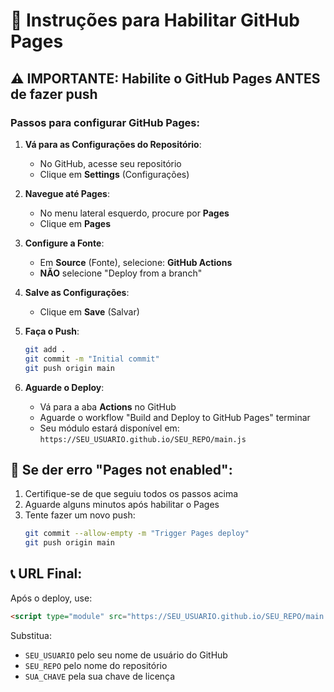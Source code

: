 # 🚀 Instruções para Habilitar GitHub Pages

## ⚠️ IMPORTANTE: Habilite o GitHub Pages ANTES de fazer push

### Passos para configurar GitHub Pages:

1. **Vá para as Configurações do Repositório**:
   - No GitHub, acesse seu repositório
   - Clique em **Settings** (Configurações)

2. **Navegue até Pages**:
   - No menu lateral esquerdo, procure por **Pages**
   - Clique em **Pages**

3. **Configure a Fonte**:
   - Em **Source** (Fonte), selecione: **GitHub Actions**
   - **NÃO** selecione "Deploy from a branch"

4. **Salve as Configurações**:
   - Clique em **Save** (Salvar)

5. **Faça o Push**:
   ```bash
   git add .
   git commit -m "Initial commit"
   git push origin main
   ```

6. **Aguarde o Deploy**:
   - Vá para a aba **Actions** no GitHub
   - Aguarde o workflow "Build and Deploy to GitHub Pages" terminar
   - Seu módulo estará disponível em: `https://SEU_USUARIO.github.io/SEU_REPO/main.js`

## 🔧 Se der erro "Pages not enabled":

1. Certifique-se de que seguiu todos os passos acima
2. Aguarde alguns minutos após habilitar o Pages
3. Tente fazer um novo push:
   ```bash
   git commit --allow-empty -m "Trigger Pages deploy"
   git push origin main
   ```

## 📞 URL Final:

Após o deploy, use:
```html
<script type="module" src="https://SEU_USUARIO.github.io/SEU_REPO/main.js?key=SUA_CHAVE"></script>
```

Substitua:
- `SEU_USUARIO` pelo seu nome de usuário do GitHub
- `SEU_REPO` pelo nome do repositório
- `SUA_CHAVE` pela sua chave de licença
